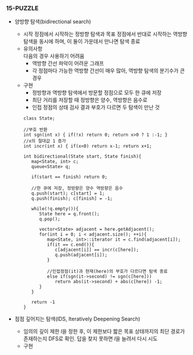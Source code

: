 ### 15-PUZZLE
- 양방향 탐색(bidirectional search)
   -  시작 정점에서 시작하는 정방향 탐색과 목표 정점에서 반대로 시작하는 역방향 탐색을 동시에 하며, 이 둘이 가운데서 만나면 탐색 종료
   -  유의사항   
      다음의 경우 사용하기 어려움
      - 역방향 간선 파악이 어려운 그래프
      - 각 정점마다 가능한 역방향 간선이 매우 많아, 역방향 탐색의 분기수가 큰 경우 
   -  구현
      - 정방향과 역방향 탐색에서 방문할 정점으로 모두 한 큐에 저장
      - 최단 거리를 저장할 때 정방향은 양수, 역방향은 음수로
      - 인접 정점의 상태 검사 결과 부호가 다르면 두 탐색이 만난 것
      ```
      class State;
      
      //부호 반환
      int sgn(int x) { if(!x) return 0; return x>0 ? 1 :-1; }
      //x의 절대값 1 증가
      int incr(int x) { if(x<0) return x-1; return x+1;
      
      int bidirectional(State start, State finish){
         map<State, int> c;
         queue<State> q;
         
         if(start == finish) return 0;
         
         //한 큐에 저장, 정방향은 양수 역방향은 음수
         q.push(start); c[start] = 1;
         q.push(finish); c[finish] = -1;
         
         while(!q.empty()){
            State here = q.front();
            q.pop();
            
            vector<State> adjacent = here.getAdjacent();
            for(int i = 0; i < adjacent.size(); ++i){
               map<State, int>::iterator it = c.find(adjacent[i]);
               if(it == c.end()){
                  c[adjacent[i]] == incr(c[here]);
                  q.push(adjacent[i]);
               }
               
               //인접정점(it)과 현재(here)의 부호가 다르다면 탐색 종료
               else if(sgn(it->second) != sgn(c[here]))
                  return abs(it->second) + abs(c[here]) -1;
            }
         }
         
         return -1
      }
      ```

- 점점 깊어지는 탐색(IDS, Iteratively Deepening Search)
   - 임의의 깊이 제한 $l$을 정한 후, 이 제한보다 짧은 목표 상태까지의 최단 경로가 존재하는지 DFS로 확인. 답을 찾지 못하면 $l$을 늘려서 다시 시도
   - 구현
   ```
   
   ```
